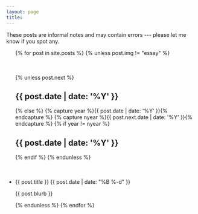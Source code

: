 ```yaml
---
layout: page
title: 
---
```

These posts are informal notes and may contain errors --- please let me know if you spot any.

<ul class="posts">
  {% for post in site.posts %}
      {% unless post.img != "essay" %}
        <div style="margin-top:10%;">
        {% unless post.next %}
          <h2>{{ post.date | date: '%Y' }}</h2>
        {% else %}
          {% capture year %}{{ post.date | date: '%Y' }}{% endcapture %}
          {% capture nyear %}{{ post.next.date | date: '%Y' }}{% endcapture %}
          {% if year != nyear %}
            <h2>{{ post.date | date: '%Y' }}</h2>
          {% endif %}
        {% endunless %}
      </div>
        <li itemscope>
          <div style="margin-top:10%;">
            <a href="{{ site.github.url }}{{ post.url }}" style="text-decoration:none;">{{ post.title }}</a>
            <span class="post-date"> {{ post.date | date: "%B %-d" }}</span>
            <!-- {% if post.img == "/assets/chitriangles_vecs.png" %}
              <img src="{{ post.img }}" align="right" width="100">
            {% elsif post.img == "/assets/clock-regular.svg" %}
              <img src="{{ post.img }}" align="right" width="80">
            {% elsif post.img == "/assets/gplvm_parabola_results.png" %}
              <img src="{{ post.img }}" align="right" width="200">
            {% elsif post.img != "" %}
              <img src="{{ post.img }}" align="right" width="150">
            {% else %}
              <img src="/assets/dice-six-solid.svg" align="right" width="40" style="opacity: 0.5;">
            {% endif %} -->
            <p class="post-date">{{ post.blurb }}</p>
          </div>
        </li>
      {% endunless %}
  {% endfor %}
</ul>
